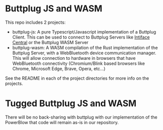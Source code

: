 # Buttplug JS and WASM

This repo includes 2 projects:

- buttplug-js: A pure Typescript/Javascript implementation of a Buttplug Client. This can be used to
  connect to Buttplug Servers like [Intiface Central](https://intiface.com/central) or the Buttplug WASM Server
- buttplug-wasm: A WASM compilation of the Rust implementation of the Buttplug Server, with a
  WebBluetooth device communication manager. This will allow connection to hardware in browsers that have WebBluetooth connectivity (Chromium/Blink based browsers like Chrome, Microsoft Edge, Brave, Opera, etc...)

See the README in each of the project directories for more info on the projects.

# Tugged Buttplug JS and WASM

There will be no back-sharing with buttplug with our implementation of the PowerBlow
that code will remain as-is in our repository.

